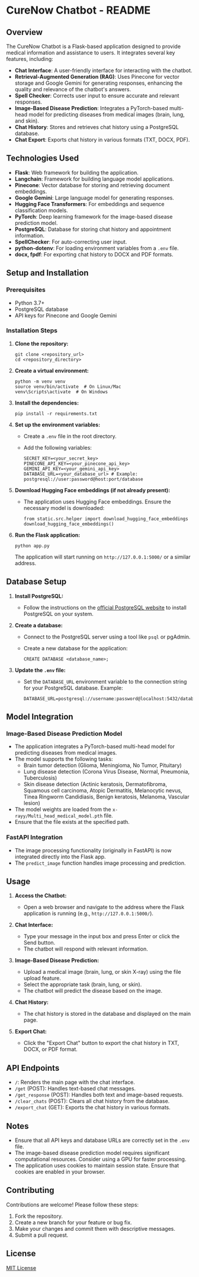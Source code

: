 # CureNow Chatbot - README

## Overview

The CureNow Chatbot is a Flask-based application designed to provide medical information and assistance to users. It integrates several key features, including:

-   **Chat Interface**: A user-friendly interface for interacting with the chatbot.
-   **Retrieval-Augmented Generation (RAG)**: Uses Pinecone for vector storage and Google Gemini for generating responses, enhancing the quality and relevance of the chatbot's answers.
-   **Spell Checker**: Corrects user input to ensure accurate and relevant responses.
-   **Image-Based Disease Prediction**: Integrates a PyTorch-based multi-head model for predicting diseases from medical images (brain, lung, and skin).
-   **Chat History**: Stores and retrieves chat history using a PostgreSQL database.
-   **Chat Export**: Exports chat history in various formats (TXT, DOCX, PDF).

## Technologies Used

-   **Flask**: Web framework for building the application.
-   **Langchain**: Framework for building language model applications.
-   **Pinecone**: Vector database for storing and retrieving document embeddings.
-   **Google Gemini**: Large language model for generating responses.
-   **Hugging Face Transformers**: For embeddings and sequence classification models.
-   **PyTorch**: Deep learning framework for the image-based disease prediction model.
-   **PostgreSQL**: Database for storing chat history and appointment information.
-   **SpellChecker**: For auto-correcting user input.
-   **python-dotenv**: For loading environment variables from a `.env` file.
-   **docx, fpdf**: For exporting chat history to DOCX and PDF formats.

## Setup and Installation

### Prerequisites

-   Python 3.7+
-   PostgreSQL database
-   API keys for Pinecone and Google Gemini

### Installation Steps

1.  **Clone the repository:**

    ```
    git clone <repository_url>
    cd <repository_directory>
    ```

2.  **Create a virtual environment:**

    ```
    python -m venv venv
    source venv/bin/activate  # On Linux/Mac
    venv\Scripts\activate  # On Windows
    ```

3.  **Install the dependencies:**

    ```
    pip install -r requirements.txt
    ```

4.  **Set up the environment variables:**

    -   Create a `.env` file in the root directory.
    -   Add the following variables:

        ```
        SECRET_KEY=<your_secret_key>
        PINECONE_API_KEY=<your_pinecone_api_key>
        GEMINI_API_KEY=<your_gemini_api_key>
        DATABASE_URL=<your_database_url> # Example: postgresql://user:password@host:port/database
        ```

5.  **Download Hugging Face embeddings (if not already present):**

    -   The application uses Hugging Face embeddings. Ensure the necessary model is downloaded:

        ```
        from static.src.helper import download_hugging_face_embeddings
        download_hugging_face_embeddings()
        ```

6.  **Run the Flask application:**

    ```
    python app.py
    ```

    The application will start running on `http://127.0.0.1:5000/` or a similar address.

## Database Setup

1.  **Install PostgreSQL:**

    -   Follow the instructions on the [official PostgreSQL website](https://www.postgresql.org/) to install PostgreSQL on your system.

2.  **Create a database:**

    -   Connect to the PostgreSQL server using a tool like `psql` or pgAdmin.
    -   Create a new database for the application:

        ```
        CREATE DATABASE <database_name>;
        ```

3.  **Update the `.env` file:**

    -   Set the `DATABASE_URL` environment variable to the connection string for your PostgreSQL database.
        Example:

        ```
        DATABASE_URL=postgresql://username:password@localhost:5432/databasename
        ```

## Model Integration

### Image-Based Disease Prediction Model

-   The application integrates a PyTorch-based multi-head model for predicting diseases from medical images.
-   The model supports the following tasks:
    -   Brain tumor detection (Glioma, Meningioma, No Tumor, Pituitary)
    -   Lung disease detection (Corona Virus Disease, Normal, Pneumonia, Tuberculosis)
    -   Skin disease detection (Actinic keratosis, Dermatofibroma, Squamous cell carcinoma, Atopic Dermatitis, Melanocytic nevus, Tinea Ringworm Candidiasis, Benign keratosis, Melanoma, Vascular lesion)
-   The model weights are loaded from the `x-rayy/Multi_head_medical_model.pth` file.
-   Ensure that the file exists at the specified path.

### FastAPI Integration

-   The image processing functionality (originally in FastAPI) is now integrated directly into the Flask app.
-   The `predict_image` function handles image processing and prediction.

## Usage

1.  **Access the Chatbot:**

    -   Open a web browser and navigate to the address where the Flask application is running (e.g., `http://127.0.0.1:5000/`).

2.  **Chat Interface:**

    -   Type your message in the input box and press Enter or click the Send button.
    -   The chatbot will respond with relevant information.

3.  **Image-Based Disease Prediction:**

    -   Upload a medical image (brain, lung, or skin X-ray) using the file upload feature.
    -   Select the appropriate task (brain, lung, or skin).
    -   The chatbot will predict the disease based on the image.


4.  **Chat History:**

    -   The chat history is stored in the database and displayed on the main page.

5.  **Export Chat:**

    -   Click the "Export Chat" button to export the chat history in TXT, DOCX, or PDF format.

## API Endpoints

-   `/`: Renders the main page with the chat interface.
-   `/get` (POST): Handles text-based chat messages.
-   `/get_response` (POST): Handles both text and image-based requests.
-   `/clear_chats` (POST): Clears all chat history from the database.
-   `/export_chat` (GET): Exports the chat history in various formats.

## Notes

-   Ensure that all API keys and database URLs are correctly set in the `.env` file.
-   The image-based disease prediction model requires significant computational resources. Consider using a GPU for faster processing.
-   The application uses cookies to maintain session state. Ensure that cookies are enabled in your browser.

## Contributing

Contributions are welcome! Please follow these steps:

1.  Fork the repository.
2.  Create a new branch for your feature or bug fix.
3.  Make your changes and commit them with descriptive messages.
4.  Submit a pull request.

## License

[MIT License](LICENSE)
